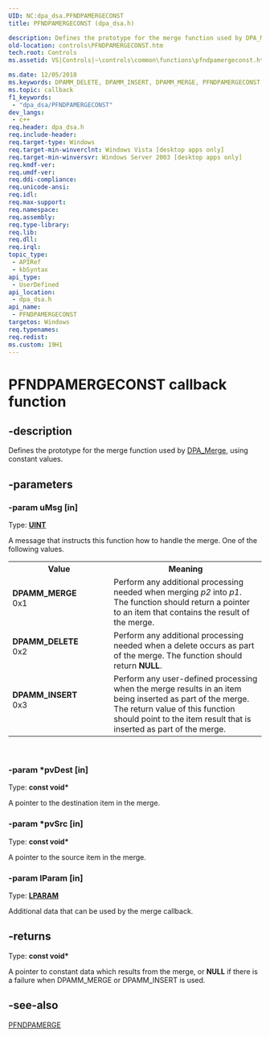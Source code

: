 ```yaml
---
UID: NC:dpa_dsa.PFNDPAMERGECONST
title: PFNDPAMERGECONST (dpa_dsa.h)

description: Defines the prototype for the merge function used by DPA_Merge, using constant values.
old-location: controls\PFNDPAMERGECONST.htm
tech.root: Controls
ms.assetid: VS|Controls|~\controls\common\functions\pfndpamergeconst.htm

ms.date: 12/05/2018
ms.keywords: DPAMM_DELETE, DPAMM_INSERT, DPAMM_MERGE, PFNDPAMERGECONST, PFNDPAMERGECONST callback, PFNDPAMERGECONST callback function [Windows Controls], _shell_PFNDPAMERGECONST, _shell_PFNDPAMERGECONST_cpp, controls.PFNDPAMERGECONST, controls._shell_PFNDPAMERGECONST, dpa_dsa/PFNDPAMERGECONST
ms.topic: callback
f1_keywords: 
 - "dpa_dsa/PFNDPAMERGECONST"
dev_langs:
 - c++
req.header: dpa_dsa.h
req.include-header: 
req.target-type: Windows
req.target-min-winverclnt: Windows Vista [desktop apps only]
req.target-min-winversvr: Windows Server 2003 [desktop apps only]
req.kmdf-ver: 
req.umdf-ver: 
req.ddi-compliance: 
req.unicode-ansi: 
req.idl: 
req.max-support: 
req.namespace: 
req.assembly: 
req.type-library: 
req.lib: 
req.dll: 
req.irql: 
topic_type:
 - APIRef
 - kbSyntax
api_type:
 - UserDefined
api_location:
 - dpa_dsa.h
api_name:
 - PFNDPAMERGECONST
targetos: Windows
req.typenames: 
req.redist: 
ms.custom: 19H1
---
```


# PFNDPAMERGECONST callback function


## -description


Defines the prototype for the merge function used by <a href="https://docs.microsoft.com/windows/desktop/api/dpa_dsa/nf-dpa_dsa-dpa_merge">DPA_Merge</a>, using constant values.


## -parameters




### -param uMsg [in]

Type: <b><a href="https://docs.microsoft.com/windows/desktop/WinProg/windows-data-types">UINT</a></b>

A message that instructs this function how to handle the merge. One of the following values.

<table>
<tr>
<th>Value</th>
<th>Meaning</th>
</tr>
<tr>
<td width="40%"><a id="DPAMM_MERGE"></a><a id="dpamm_merge"></a><dl>
<dt><b>DPAMM_MERGE</b></dt>
<dt>0x1</dt>
</dl>
</td>
<td width="60%">
Perform any additional processing needed when merging <i>p2</i> into <i>p1</i>. The function should return a pointer to an item that contains the result of the merge.

</td>
</tr>
<tr>
<td width="40%"><a id="DPAMM_DELETE"></a><a id="dpamm_delete"></a><dl>
<dt><b>DPAMM_DELETE</b></dt>
<dt>0x2</dt>
</dl>
</td>
<td width="60%">
Perform any additional processing needed when a delete occurs as part of the merge. The function should return <b>NULL</b>.

</td>
</tr>
<tr>
<td width="40%"><a id="DPAMM_INSERT"></a><a id="dpamm_insert"></a><dl>
<dt><b>DPAMM_INSERT</b></dt>
<dt>0x3</dt>
</dl>
</td>
<td width="60%">
Perform any user-defined processing when the merge results in an item being inserted as part of the merge. The return value of this function should point to the item result that is inserted as part of the merge.

</td>
</tr>
</table>
 


### -param *pvDest [in]

Type: <b>const void*</b>

A pointer to the destination item in the merge.


### -param *pvSrc [in]

Type: <b>const void*</b>

A pointer to the source item in the merge.


### -param lParam [in]

Type: <b><a href="https://docs.microsoft.com/windows/desktop/WinProg/windows-data-types">LPARAM</a></b>

Additional data that can be used by the merge callback.


## -returns



Type: <b>const void*</b>

A pointer to constant data which results from the merge, or <b>NULL</b> if there is a failure when DPAMM_MERGE or DPAMM_INSERT is used.




## -see-also




<a href="https://docs.microsoft.com/windows/desktop/api/dpa_dsa/nc-dpa_dsa-pfndpamerge">PFNDPAMERGE</a>
 

 

